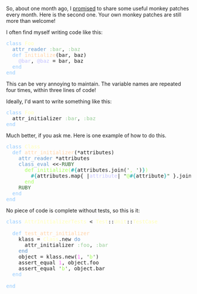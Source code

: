 So, about one month ago, I [promised](/monkey-patch-of-the-month-group_by/) to share some useful monkey patches every month. Here is the second one. Your own monkey patches are still more than welcome!

I often find myself writing code like this:

<pre class="ir_black"><font color="#96cbfe">class</font>&nbsp;<font color="#ffffb6">Foo</font>
&nbsp;&nbsp;<font color="#6699cc">attr_reader</font>&nbsp;<font color="#99cc99">:bar</font>, <font color="#99cc99">:baz</font>
&nbsp;&nbsp;<font color="#96cbfe">def</font>&nbsp;<font color="#ffd2a7">initialize</font>(bar, baz)
&nbsp;&nbsp;&nbsp;&nbsp;<font color="#c6c5fe">@bar</font>, <font color="#c6c5fe">@baz</font>&nbsp;= bar, baz
&nbsp;&nbsp;<font color="#96cbfe">end</font>
<font color="#96cbfe">end</font></pre>

This can be very annoying to maintain. The variable names are repeated four times, within three lines of code!

Ideally, I'd want to write something like this:

<pre class="ir_black"><font color="#96cbfe">class</font>&nbsp;<font color="#ffffb6">Foo</font>
&nbsp;&nbsp;attr_initializer <font color="#99cc99">:bar</font>, <font color="#99cc99">:baz</font>
<font color="#96cbfe">end</font></pre>

Much better, if you ask me. Here is one example of how to do this.

<pre class="ir_black"><font color="#96cbfe">class</font>&nbsp;<font color="#ffffb6">Class</font>
&nbsp;&nbsp;<font color="#96cbfe">def</font>&nbsp;<font color="#ffd2a7">attr_initializer</font>(*attributes)
&nbsp;&nbsp;&nbsp;&nbsp;<font color="#6699cc">attr_reader</font>&nbsp;*attributes
&nbsp;&nbsp;&nbsp;&nbsp;<font color="#6699cc">class_eval</font>&nbsp;&lt;&lt;-<font color="#336633">RUBY</font>
<font color="#a8ff60">&nbsp;&nbsp;&nbsp;&nbsp;&nbsp;&nbsp;def initialize(</font><font color="#00a0a0">#{</font>attributes.join(<font color="#336633">'</font><font color="#a8ff60">, </font><font color="#336633">'</font>)<font color="#00a0a0">}</font><font color="#a8ff60">)</font>
<font color="#a8ff60">&nbsp;&nbsp;&nbsp;&nbsp;&nbsp;&nbsp;&nbsp;&nbsp;</font><font color="#00a0a0">#{</font>attributes.map{ |<font color="#c6c5fe">attribute</font>|&nbsp;<font color="#336633">&quot;</font><font color="#a8ff60">@</font><font color="#00a0a0">#{</font>attribute<font color="#00a0a0">}</font><font color="#336633">&quot;</font>&nbsp;}.join(<font color="#336633">'</font><font color="#a8ff60">, </font><font color="#336633">'</font>)<font color="#00a0a0">}</font><font color="#a8ff60">&nbsp;= </font><font color="#00a0a0">#{</font>attributes.join(<font color="#336633">'</font><font color="#a8ff60">, </font><font color="#336633">'</font>)<font color="#00a0a0">}</font>
<font color="#a8ff60">&nbsp;&nbsp;&nbsp;&nbsp;&nbsp;&nbsp;end</font>
<font color="#a8ff60">&nbsp;&nbsp;&nbsp;&nbsp;</font><font color="#336633">RUBY</font>
&nbsp;&nbsp;<font color="#96cbfe">end</font>
<font color="#96cbfe">end</font></pre>

No piece of code is complete without tests, so this is it:

<pre class="ir_black"><font color="#96cbfe">class</font>&nbsp;<font color="#ffffb6">AttrInitializerTests</font>&nbsp;&lt; <font color="#ffffb6">Test</font>::<font color="#ffffb6">Unit</font>::<font color="#ffffb6">TestCase</font>

&nbsp;&nbsp;<font color="#96cbfe">def</font>&nbsp;<font color="#ffd2a7">test_attr_initializer</font>
&nbsp;&nbsp;&nbsp;&nbsp;klass = <font color="#ffffb6">Class</font>.new <font color="#6699cc">do</font>
&nbsp;&nbsp;&nbsp;&nbsp;&nbsp;&nbsp;attr_initializer <font color="#99cc99">:foo</font>, <font color="#99cc99">:bar</font>
&nbsp;&nbsp;&nbsp;&nbsp;<font color="#6699cc">end</font>
&nbsp;&nbsp;&nbsp;&nbsp;object = klass.new(<font color="#ff73fd">1</font>, <font color="#336633">'</font><font color="#a8ff60">b</font><font color="#336633">'</font>)
&nbsp;&nbsp;&nbsp;&nbsp;assert_equal <font color="#ff73fd">1</font>, object.foo
&nbsp;&nbsp;&nbsp;&nbsp;assert_equal <font color="#336633">'</font><font color="#a8ff60">b</font><font color="#336633">'</font>, object.bar
&nbsp;&nbsp;<font color="#96cbfe">end</font>
&nbsp;
<font color="#96cbfe">end</font></pre>
